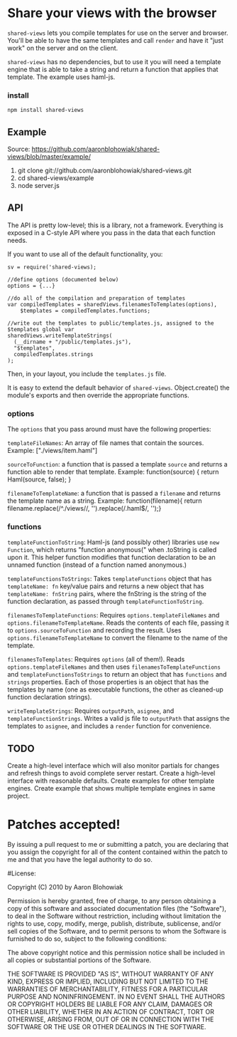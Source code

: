 # Share your views with the browser

`shared-views` lets you compile templates for use on the server and browser.  You'll be able to have the same templates and call `render` and have it "just work" on the server and on the client.

`shared-views` has no dependencies, but to use it you will need a template engine that is able to take a string and return a function that applies that template. The example uses haml-js.

### install
  
`npm install shared-views`

## Example

Source: https://github.com/aaronblohowiak/shared-views/blob/master/example/

1. git clone git://github.com/aaronblohowiak/shared-views.git
2. cd shared-views/example
3. node server.js

## API

The API is pretty low-level; this is a library, not a framework.  Everything is exposed in a C-style API where you pass in the data that each function needs.

If you want to use all of the default functionality, you:

    sv = require('shared-views);
    
    //define options (documented below)
    options = {...}
    
    //do all of the compilation and preparation of templates
    var compiledTemplates = sharedViews.filenamesToTemplates(options),
        $templates = compiledTemplates.functions;

    //write out the templates to public/templates.js, assigned to the $templates global var
    sharedViews.writeTemplateStrings(
      (__dirname + "/public/templates.js"), 
      "$templates",
      compiledTemplates.strings
    );

Then, in your layout, you include the `templates.js` file.

It is easy to extend the default behavior of `shared-views`. Object.create() the module's exports and then override the appropriate functions.

### options

The `options` that you pass around must have the following properties:

`templateFileNames`: An array of file names that contain the sources. Example: ["./views/item.haml"]

`sourceToFunction`: a function that is passed a template `source` and returns a function able to render that template. Example: function(source) { return Haml(source, false); }

`filenameToTemplateName`: a function that is passed a `filename` and returns the template name as a string. Example: function(filename){ return filename.replace(/^\.\/views\//, '').replace(/\.haml$/, '');}

### functions

`templateFunctionToString`: Haml-js (and possibly other) libraries use `new Function`, which returns "function anonymous(" when .toString is called upon it.  This helper function modifies that function declaration to be an unnamed function (instead of a function named anonymous.)

`templateFunctionsToStrings`: Takes `templateFunctions` object that has `templateName: fn` key/value pairs and returns a new object that has `templateName: fnString` pairs, where the fnString is the string of the function declaration, as passed through `templateFunctionToString`.

`filenamesToTemplateFunctions`: Requires `options.templateFileNames` and `options.filenameToTemplateName`. Reads the contents of each file, passing it to `options.sourceToFunction` and recording the result. Uses  `options.filenameToTemplateName` to convert the filename to the name of the template.

`filenamesToTemplates`: Requires `options` (all of them!). Reads `options.templateFileNames` and then uses `filenamesToTemplateFunctions` and `templateFunctionsToStrings` to return an object that has `functions` and `strings` properties.  Each of those properties is an object that has the templates by name (one as executable functions, the other as cleaned-up function declaration strings).

`writeTemplateStrings`: Requires `outputPath`, `asignee`, and `templateFunctionStrings`.  Writes a valid js file to `outputPath` that assigns the templates to `asignee`, and includes a `render` function for convenience. 

## TODO

Create a high-level interface which will also monitor partials for changes and refresh things to avoid complete server restart.
Create a high-level interface with reasonable defaults.
Create examples for other template engines.
Create example that shows multiple template engines in same project.

# Patches accepted!

By issuing a pull request to me or submitting a patch, you are declaring that you assign the copyright for all of the content contained within the patch to me and that you have the legal authority to do so.

#License:

Copyright (C) 2010 by Aaron Blohowiak

Permission is hereby granted, free of charge, to any person obtaining a copy
of this software and associated documentation files (the "Software"), to deal
in the Software without restriction, including without limitation the rights
to use, copy, modify, merge, publish, distribute, sublicense, and/or sell
copies of the Software, and to permit persons to whom the Software is
furnished to do so, subject to the following conditions:

The above copyright notice and this permission notice shall be included in
all copies or substantial portions of the Software.

THE SOFTWARE IS PROVIDED "AS IS", WITHOUT WARRANTY OF ANY KIND, EXPRESS OR
IMPLIED, INCLUDING BUT NOT LIMITED TO THE WARRANTIES OF MERCHANTABILITY,
FITNESS FOR A PARTICULAR PURPOSE AND NONINFRINGEMENT. IN NO EVENT SHALL THE
AUTHORS OR COPYRIGHT HOLDERS BE LIABLE FOR ANY CLAIM, DAMAGES OR OTHER
LIABILITY, WHETHER IN AN ACTION OF CONTRACT, TORT OR OTHERWISE, ARISING FROM,
OUT OF OR IN CONNECTION WITH THE SOFTWARE OR THE USE OR OTHER DEALINGS IN
THE SOFTWARE.